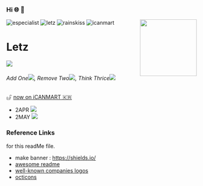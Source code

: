 ### Hi 🌐  👋 
![especialist](https://img.shields.io/badge/0-especialist.org-black) 
![letz](https://img.shields.io/badge/1-letz-blue)
![rainskiss](https://img.shields.io/badge/2-rainskiss-green)
![icanmart](https://img.shields.io/badge/3-icanmart-critical)
<img align="right" src="https://avatars.githubusercontent.com/u/22319355?v=4" width="150" />
<h1> Letz </h1>
<div>
<a href="https://twitter.com/home"><img src="https://img.shields.io/twitter/url?url=https%3A%2F%2Fgithub.com%2Fletz0703%2Fletz0703%2Fblob%2Fmaster%2FREADME.md"></a>


</div>
<h6> 
 Add One<img src="https://icongr.am/octicons/plus.svg?size=20px&color=0969DA">, 
 Remove Two<img src="https://icongr.am/octicons/trashcan.svg?size=20px&color=0969DA">, 
 Think Thrice<img src="https://icongr.am/octicons/link.svg?size=20px&color=0969DA">
</h6>



𖦣 <a href="https://www.especialist.org/0909"> now on iCANMART  🇰🇷</a>
- 2APR <a href="https://www.udemy.com/home/my-courses/learning/"><img src="https://img.shields.io/badge/learning-js-red"></a>
- 2MAY <img src="https://img.shields.io/badge/learning-nodejs-green">
### Reference Links 
for this readMe file.
 - make banner : https://shields.io/ 
 - [awesome readme](https://github.com/abhisheknaiidu/awesome-github-profile-readme)
 - [well-known companies logos](https://simpleicons.org)
 - [octicons](https://icongr.am/octicons)


